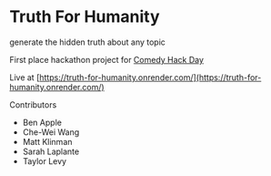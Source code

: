 Truth For Humanity
==================

generate the hidden truth about any topic


First place hackathon project for [Comedy Hack Day](https://www.cultivatedwit.com/truth-for-humanity-revealed-at-comedy-hack-day/)


Live at [https://truth-for-humanity.onrender.com/](https://truth-for-humanity.onrender.com/)

Contributors
* Ben Apple
* Che-Wei Wang
* Matt Klinman
* Sarah Laplante
* Taylor Levy
